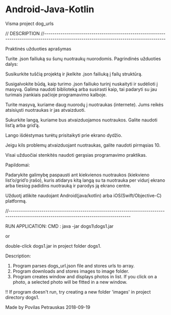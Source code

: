 # Android-Java-Kotlin
Visma project dog_urls

// DESCRIPTION
//-----------------------------------------------------------------------------------------------------------------------------------------

Praktinės užduoties aprašymas

Turite .json failiuką su šunų nuotraukų nuorodomis. Pagrindinės užduoties dalys:

Susikurkite tuščią projektą ir įkelkite .json failiuką į failų struktūrą.

Susigalvokite būdą, kaip turimo .json failiuko turinį nuskaityti ir sudėlioti į masyvą. Galima naudoti biblioteką arba susirasti kaip, tai padaryti su jau turimais įrankiais pačioje programavimo kalboje.

Turite masyvą, kuriame daug nuorodų į nuotraukas (internete). Jums reikės atsisiųsti nuotraukas ir jas atvaizduoti.

Sukurkite langą, kuriame bus atvaizduojamos nuotraukos. Galite naudoti list’ą arba grid’ą.

Lango išdėstymas turėtų prisitaikyti prie ekrano dydžio.

Jeigu kils problemų atvaizduojant nuotraukas, galite naudoti pirmąsias 10.

Visai užduočiai stenkitės naudoti gerąsias programavimo praktikas.

Papildomai:

Padarykite galimybę paspausti ant kiekvienos nuotraukos (kiekvieno list’o/grid’o įrašo), kuris atidarys kitą langą su ta nuotrauka per vidurį ekrano arba tiesiog padidins nuotrauką ir parodys ją ekrano centre.


Užduotį atlikite naudojant Android(java/kotlin) arba iOS(Swift/Objective-C) platformą.

//-----------------------------------------------------------------------------------------------------------------------------------------

RUN APPLICATION: 
CMD : java -jar dogs1\dogs1.jar

or

double-click dogs1.jar in project folder dogs1.

Description:

1) Program parses dogs_url.json file and stores urls to array.
2) Program downloads and stores images to image folder.
3) Program creates window and displays photos in list.
If you click on a photo, a selected photo will be fitted in a new window.

!! If program doesn't run, try creating a new folder 'images' in project directory dogs1.

Made by Povilas Petrauskas 2018-09-19
